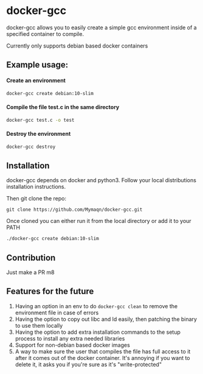 # docker-gcc

docker-gcc allows you to easily create a simple gcc environment inside of a specified container to compile.

Currently only supports debian based docker containers

## Example usage:

#### Create an environment
```bash
docker-gcc create debian:10-slim
```

#### Compile the file test.c in the same directory

```bash
docker-gcc test.c -o test
```

#### Destroy the environment

```bash
docker-gcc destroy
```

## Installation
docker-gcc depends on docker and python3. Follow your local distributions installation instructions.

Then git clone the repo:

```
git clone https://github.com/Mymaqn/docker-gcc.git
```

Once cloned you can either run it from the local directory or add it to your PATH

```bash
./docker-gcc create debian:10-slim
```

## Contribution
Just make a PR m8

## Features for the future
1) Having an option in an env to do `docker-gcc clean` to remove the environment file in case of errors
2) Having the option to copy out libc and ld easily, then patching the binary to use them locally
3) Having the option to add extra installation commands to the setup process to install any extra needed libraries
4) Support for non-debian based docker images
5) A way to make sure the user that compiles the file has full access to it after it comes out of the docker container. It's annoying if you want to delete it, it asks you if you're sure as it's "write-protected"
